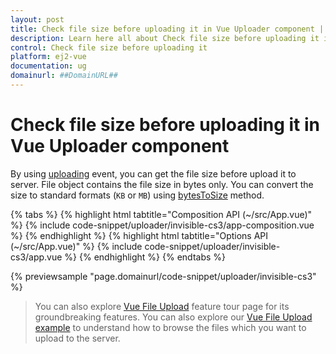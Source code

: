 ```yaml
---
layout: post
title: Check file size before uploading it in Vue Uploader component | Syncfusion
description: Learn here all about Check file size before uploading it in Syncfusion Vue Uploader component of Syncfusion Essential JS 2 and more.
control: Check file size before uploading it 
platform: ej2-vue
documentation: ug
domainurl: ##DomainURL##
---
```


# Check file size before uploading it in Vue Uploader component

By using [uploading](https://ej2.syncfusion.com/vue/documentation/api/uploader/#uploading) event, you can get the file size before upload it to server. File object contains the file size in bytes only. You can convert the size to standard formats (`KB` or `MB`) using [bytesToSize](https://ej2.syncfusion.com/vue/documentation/api/uploader/#bytestosize) method.

{% tabs %}
{% highlight html tabtitle="Composition API (~/src/App.vue)" %}
{% include code-snippet/uploader/invisible-cs3/app-composition.vue %}
{% endhighlight %}
{% highlight html tabtitle="Options API (~/src/App.vue)" %}
{% include code-snippet/uploader/invisible-cs3/app.vue %}
{% endhighlight %}
{% endtabs %}
        
{% previewsample "page.domainurl/code-snippet/uploader/invisible-cs3" %}

>You can also explore [Vue File Upload](https://www.syncfusion.com/vue-ui-components/vue-file-upload) feature tour page for its groundbreaking features. You can also explore our [Vue File Upload example](https://ej2.syncfusion.com/vue/demos/#/material/uploader/default.html) to understand how to browse the files which you want to upload to the server.